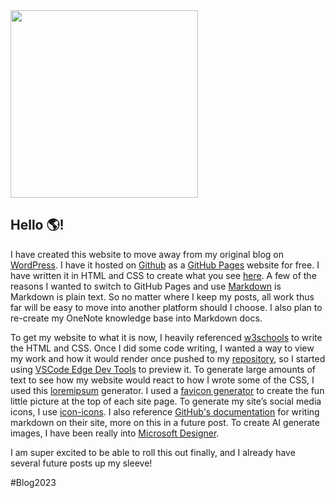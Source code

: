 <img src="https://github.com/XXLMandalorian013/Chef-s-IT-Compendium.github.io/blob/979daa4721087eff135bbdce254bf939acde023f/Blog/2023/2023-06-02-Hello-World/images/HelloWorld.png"  width="300" height="300">

## Hello :earth_americas:!

I have created this website to move away from my original blog on [WordPress](https://chefsitcompendium.wixsite.com/chefs). I have it hosted on [Github](https://en.wikipedia.org/wiki/GitHub#:~:text=GitHub%2C%20Inc.,and%20wikis%20for%20every%20project.) as a [GitHub Pages](https://docs.github.com/en/pages/getting-started-with-github-pages/creating-a-github-pages-site) website for free. I have written it in HTML and CSS to create what you see [here](https://xxlmandalorian013.github.io/Chef-s-IT-Compendium.github.io/.). A few of the reasons I wanted to switch to GitHub Pages and use [Markdown](https://xxlmandalorian013.github.io/Chef-s-IT-Compendium.github.io/.) is Markdown is plain text. So no matter where I keep my posts, all work thus far will be easy to move into another platform should I choose. I also plan to re-create my OneNote knowledge base into Markdown docs.

To get my website to what it is now, I heavily referenced [w3schools](https://www.w3schools.com/) to write the HTML and CSS. Once I did some code writing, I wanted a way to view my work and how it would render once pushed to my [repository](https://docs.github.com/en/repositories/creating-and-managing-repositories/about-repositories), so I started using [VSCode Edge Dev Tools](https://marketplace.visualstudio.com/items?itemName=ms-edgedevtools.vscode-edge-devtools) to preview it. To generate large amounts of text to see how my website would react to how I wrote some of the CSS, I used this [loremipsum](https://loremipsum.io/) generator. I used a [favicon generator](https://realfavicongenerator.net/) to create the fun little picture at the top of each site page. To generate my site’s social media icons, I use [icon-icons](https://icon-icons.com/). I also reference [GitHub's documentation](https://docs.github.com/en/get-started/writing-on-github/getting-started-with-writing-and-formatting-on-github/quickstart-for-writing-on-github) for writing markdown on their site, more on this in a future post. To create AI generate images, I have been really into [Microsoft Designer](https://designer.microsoft.com/).

I am super excited to be able to roll this out finally, and I already have several future posts up my sleeve!

#Blog2023